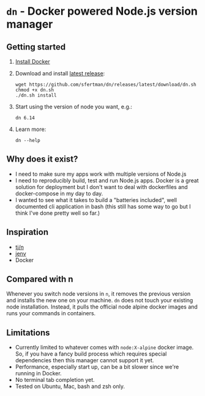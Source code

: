 # `dn` - **D**ocker powered **N**ode.js version manager

## Getting started
1. [Install Docker](https://docs.docker.com/desktop/#download-and-install)
1. Download and install [latest release](https://github.com/sfertman/dn/releases/latest):

    ```
    wget https://github.com/sfertman/dn/releases/latest/download/dn.sh  
    chmod +x dn.sh  
    ./dn.sh install
    ```
    
1. Start using the version of node you want, e.g.:

    ```
    dn 6.14
    ```
    
1. Learn more:

    ```
    dn --help
    ```

## Why does it exist?
- I need to make sure my apps work with multiple versions of Node.js
- I need to reproducibly build, test and run Node.js apps. Docker is a great solution for deployment but I don't want to deal with dockerfiles and docker-compose in my day to day.
- I wanted to see what it takes to build a "batteries included", well documented cli application in bash (this still has some way to go but I think I've done pretty well so far.)

## Inspiration
- [tj/n](https://github.com/tj/n)
- [jenv](https://github.com/jenv/jenv)
- Docker

## Compared with n
Whenever you switch node versions in `n`, it removes the previous version and installs the new one on your machine. `dn` does not touch your existing node installation. Instead, it pulls the official node alpine docker images and runs your commands in containers.

## Limitations
- Currently limited to whatever comes with `node:X-alpine` docker image. So, if you have a fancy build process which requires special dependencies then this manager cannot support it yet.
- Performance, especially start up, can be a bit slower since we're running in Docker.
- No terminal tab completion yet.
- Tested on Ubuntu, Mac, bash and zsh only.
